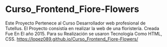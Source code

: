 # Curso_Frontend_Fiore-Flowers
Este Proyecto Pertenece al Curso Desarrollador web profesional de Tutellus. El Proyecto consistía en realizar la web de una floristería. Creada Fue En El año 2015. Para su Realización se usaron Tecnología Como HTML, CSS.
https://lopez089.github.io/Curso_Frontend_Fiore-Flowers/
